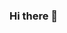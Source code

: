 ### Hi there 👋

<!--
**TEEGEE227/TEEGEE227** is a ✨ _special_ ✨ repository because its `README.md` (this file) appears on your GitHub profile.


- 🔭 I’m currently working on Web Development
- 🌱 I’m currently learning JavaScript
- 📫 How to reach me: Mail: teegee227@gmail.com, Twitter: @Iamteegee99

-->
